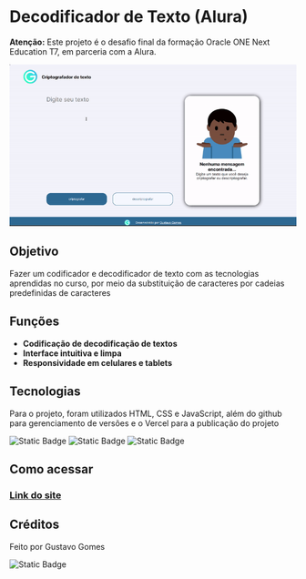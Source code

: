 
# Decodificador de Texto (Alura)

**Atenção:** Este projeto é o desafio final da formação Oracle ONE Next Education T7, em parceria com a Alura.

![Demo do projeto](/assets/img/demo-md.gif)

## Objetivo

Fazer um codificador e decodificador de texto com as tecnologias aprendidas no curso, por meio da substituição de caracteres por cadeias predefinidas de caracteres

## Funções
* **Codificação de decodificação de textos**
* **Interface intuitiva e limpa**
* **Responsividade em celulares e tablets**

## Tecnologias
 
Para o projeto, foram utilizados HTML, CSS e JavaScript, além do github para gerenciamento de versões e o Vercel para a publicação do projeto

![Static Badge](https://img.shields.io/badge/HTML%20-%20logo?style=flat-square&logo=html5&logoColor=white&logoSize=auto&labelColor=%23E34F26&color=2b2b2d)
![Static Badge](https://img.shields.io/badge/CSS%20-%20logo?style=flat-square&logo=CSS3&logoColor=white&logoSize=auto&labelColor=%231572B6&color=2b2b2d)
![Static Badge](https://img.shields.io/badge/JavaScript%20-%20logo?style=flat-square&logo=JavaScript&logoColor=gray&logoSize=auto&labelColor=%23F7DF1E&color=2b2b2d)

## Como acessar

### [Link do site](https://transcodificadordetexto.vercel.app/)

## Créditos

Feito por Gustavo Gomes

![Static Badge](https://img.shields.io/badge/Site%20pessoal%20-%20link?style=flat-square&labelColor=1e4b70&color=2b2b2d&link=https%3A%2F%2Fgustavo-gomes-home.vercel.app%2F)


